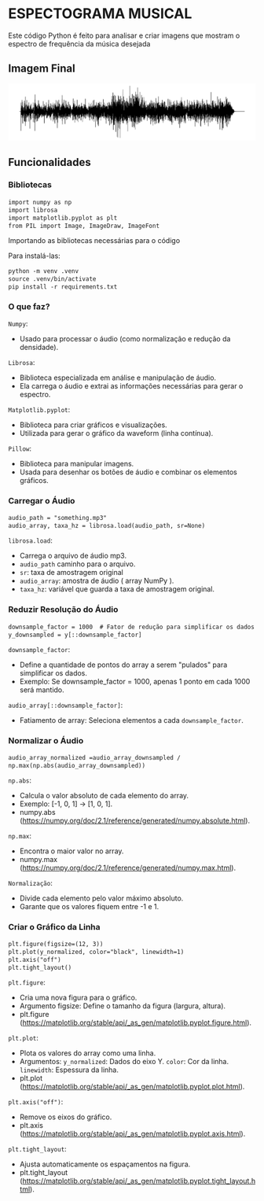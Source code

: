 # ESPECTOGRAMA MUSICAL

Este código Python é feito para analisar e criar imagens que mostram o espectro de frequência da música desejada

## Imagem Final

<img src="src/images/espectograma_simplificado.png"></img>

## Funcionalidades

### Bibliotecas

```hcl
import numpy as np
import librosa
import matplotlib.pyplot as plt
from PIL import Image, ImageDraw, ImageFont
```

Importando as bibliotecas necessárias para o código

Para instalá-las:

```hcl
python -m venv .venv
source .venv/bin/activate
pip install -r requirements.txt
```
### O que faz?

`Numpy`:
- Usado para processar o áudio (como normalização e redução da densidade).

`Librosa`:
- Biblioteca especializada em análise e manipulação de áudio.
- Ela carrega o áudio e extrai as informações necessárias para gerar o espectro.

`Matplotlib.pyplot`:
- Biblioteca para criar gráficos e visualizações.
- Utilizada para gerar o gráfico da waveform (linha contínua).

`Pillow`:
- Biblioteca para manipular imagens.
- Usada para desenhar os botões de áudio e combinar os elementos gráficos.

### Carregar o Áudio

```hcl
audio_path = "something.mp3"
audio_array, taxa_hz = librosa.load(audio_path, sr=None)
```

`librosa.load`:
- Carrega o arquivo de áudio mp3.
- `audio_path` caminho para o arquivo.
- `sr`: taxa de amostragem original
- `audio_array`: amostra de áudio ( array NumPy ).
- `taxa_hz`: variável que guarda a taxa de amostragem original.

### Reduzir Resolução do Áudio

```hcl
downsample_factor = 1000  # Fator de redução para simplificar os dados
y_downsampled = y[::downsample_factor]
```
`downsample_factor`:
- Define a quantidade de pontos do array a serem "pulados" para simplificar os dados.
- Exemplo: Se downsample_factor = 1000, apenas 1 ponto em cada 1000 será mantido.

`audio_array[::downsample_factor]`:
- Fatiamento de array: Seleciona elementos a cada `downsample_factor`.

### Normalizar o Áudio

```hcl
audio_array_normalized =audio_array_downsampled / np.max(np.abs(audio_array_downsampled))
```

`np.abs`:
- Calcula o valor absoluto de cada elemento do array.
- Exemplo: [-1, 0, 1] → [1, 0, 1].
- numpy.abs (https://numpy.org/doc/2.1/reference/generated/numpy.absolute.html).

`np.max`:
- Encontra o maior valor no array.
- numpy.max (https://numpy.org/doc/2.1/reference/generated/numpy.max.html).

`Normalização`:
- Divide cada elemento pelo valor máximo absoluto.
- Garante que os valores fiquem entre -1 e 1.

### Criar o Gráfico da Linha

```hcl
plt.figure(figsize=(12, 3))
plt.plot(y_normalized, color="black", linewidth=1)
plt.axis("off")
plt.tight_layout()
```

`plt.figure`:
- Cria uma nova figura para o gráfico.
- Argumento figsize: Define o tamanho da figura (largura, altura).
- plt.figure (https://matplotlib.org/stable/api/_as_gen/matplotlib.pyplot.figure.html).

`plt.plot`:
- Plota os valores do array como uma linha.
- Argumentos:
`y_normalized`: Dados do eixo Y.
`color`: Cor da linha.
`linewidth`: Espessura da linha.
- plt.plot (https://matplotlib.org/stable/api/_as_gen/matplotlib.pyplot.plot.html).

`plt.axis("off")`:
- Remove os eixos do gráfico.
- plt.axis (https://matplotlib.org/stable/api/_as_gen/matplotlib.pyplot.axis.html).

`plt.tight_layout`:
- Ajusta automaticamente os espaçamentos na figura.
- plt.tight_layout (https://matplotlib.org/stable/api/_as_gen/matplotlib.pyplot.tight_layout.html).
